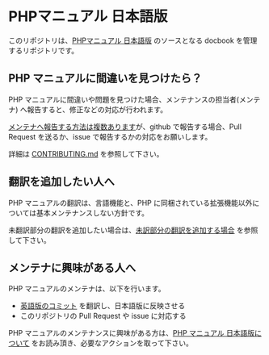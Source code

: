 # PHPマニュアル 日本語版

このリポジトリは、[PHPマニュアル 日本語版](https://www.php.net/manual/ja/) のソースとなる docbook を管理するリポジトリです。

## PHP マニュアルに間違いを見つけたら？

PHP マニュアルに間違いや問題を見つけた場合、メンテナンスの担当者(メンテナ) へ報告すると、修正などの対応が行われます。  

[メンテナへ報告する方法は複数あります](https://github.com/php/doc-ja/blob/master/README_About_ThisManual.md#php-%E3%83%9E%E3%83%8B%E3%83%A5%E3%82%A2%E3%83%AB-%E3%81%AB%E9%96%93%E9%81%95%E3%81%84%E3%82%92%E8%A6%8B%E3%81%A4%E3%81%91%E3%81%9F%E3%82%89)が、github で報告する場合、Pull Request を送るか、issue で報告するかの対応をお願いします。

詳細は [CONTRIBUTING.md](https://github.com/php/doc-ja/blob/master/CONTRIBUTING.md#php-%E3%83%9E%E3%83%8B%E3%83%A5%E3%82%A2%E3%83%AB%E3%81%AE%E6%94%B9%E5%96%84%E6%96%B9%E6%B3%95) を参照して下さい。

## 翻訳を追加したい人へ

PHP マニュアルの翻訳は、言語機能と、PHP に同梱されている拡張機能以外については基本メンテナンスしない方針です。

未翻訳部分の翻訳を追加したい場合は、[未訳部分の翻訳を追加する場合](https://github.com/php/doc-ja/blob/master/CONTRIBUTING.md#%E6%9C%AA%E8%A8%B3%E9%83%A8%E5%88%86%E3%81%AE%E7%BF%BB%E8%A8%B3%E3%82%92%E8%BF%BD%E5%8A%A0%E3%81%99%E3%82%8B%E5%A0%B4%E5%90%88) を参照して下さい。

## メンテナに興味がある人へ

PHP マニュアルのメンテナは、以下を行います。

* [英語版のコミット](https://github.com/php/doc-en/commits/master) を翻訳し、日本語版に反映させる
* このリポジトリの Pull Request や issue に対応する

PHP マニュアルのメンテナンスに興味がある方は、[PHP マニュアル 日本語版について](https://github.com/php/doc-ja/blob/master/README_About_ThisManual.md) をお読み頂き、必要なアクションを取って下さい。
